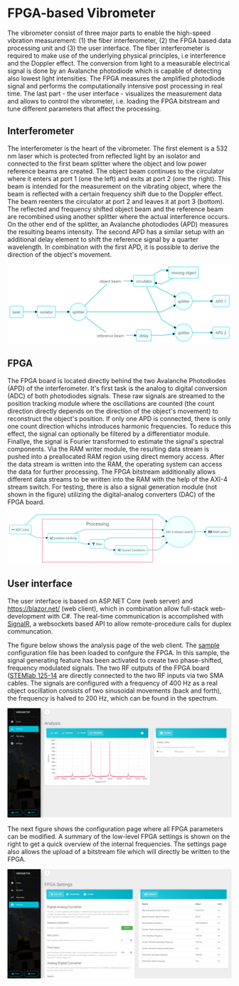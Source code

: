 # FPGA-based Vibrometer

The vibrometer consist of three major parts to enable the high-speed vibration measurement: (1) the fiber interferometer, (2) the FPGA based data processing unit and (3) the user interface. The fiber interferometer is required to make use of the underlying physical principles, i.e interference and the Doppler effect. The conversion from light to a measurable electrical signal is done by an Avalanche photodiode which is capable of detecting also lowest light intensities. The FPGA measures the amplified photodiode signal and performs the computationally intensive post processing in real time. The last part - the user interface - visualizes the measurement data and allows to control the vibrometer, i.e. loading the FPGA bitstream and tune different parameters that affect the processing.

## Interferometer

The interferometer is the heart of the vibrometer. The first element is a 532 nm laser which is protected from reflected light by an isolator and connected to the first beam splitter where the object and low power reference beams are created. The object beam continues to the circulator where it enters at port 1 (one the left) and exits at port 2 (one the right). This beam is intended for the measurement on the vibrating object, where the beam is reflected with a certain frequency shift due to the Doppler effect. The beam reenters the circulator at port 2 and leaves it at port 3 (bottom). The reflected and frequency shifted object beam and the reference beam are recombined using another splitter where the actual interference occurs. On the other end of the splitter, an Avalanche photodiodes (APD) measures the resulting beams intensity. The second APD has a similar setup with an additional delay element to shift the reference signal by a quarter wavelength. In combination with the first APD, it is possible to derive the direction of the object's movement.

![interferometer flow diagram](doc/flow_diagram_interferometer.png)

## FPGA

The FPGA board is located directly behind the two Avalanche Photodiodes (APD) of the interferometer. It's first task is the analog to digital conversion (ADC) of both photodiodes signals. These raw signals are streamed to the position tracking module where the oscillations are counted (the count direction directly depends on the direction of the object's movement) to reconstruct the object's position. If only one APD is connected, there is only one count direction whichs introduces harmonic frequencies. To reduce this effect, the signal can optionally be filtered by a differentiator module. Finallye, the signal is Fourier transformed to estimate the signal's spectral components. Via the RAM writer module, the resulting data stream is pushed into a preallocated RAM region using direct memory access. After the data stream is written into the RAM, the operating system can access the data for further processing. The FPGA bitstream additionally allows different data streams to be written into the RAM with the help of the AXI-4 stream switch. For testing, there is also a signal generation module (not shown in the figure) utilizing the digital-analog converters (DAC) of the FPGA board.

![FPGA flow diagram](doc/flow_diagram_FPGA.png)

## User interface

The user interface is based on ASP.NET Core (web server) and https://blazor.net/ (web client), which in combination allow full-stack web-development with C#. The real-time communication is accomplished with [SignalR](https://dotnet.microsoft.com/apps/aspnet/real-time), a websockets based API to allow remote-procedure calls for duplex communcation.

The figure below shows the analysis page of the web client. The [sample](sample/sample.vib.json) configuration file has been loaded to confgure the FPGA. In this sample, the signal generating feature has been activated to create two phase-shifted, frequency modulated signals. The two RF outputs of the FPGA board ([STEMlab 125-14](https://www.redpitaya.com/f130/STEMlab-board) are directly connected to the two RF inputs via two SMA cables. The signals are configured with a frequency of 400 Hz as a real object oscillation consists of two sinusoidal movements (back and forth), the frequency is halved to 200 Hz, which can be found in the spectrum.

![User interface (analysis)](doc/UI_analysis.png)

The next figure shows the configuration page where all FPGA parameters can be modified. A summary of the low-level FPGA settings is shown on the right to get a quick overview of the internal frequencies. The settings page also allows the upload of a bitstream file which will directly be written to the FPGA.

![User interface (settings)](doc/UI_settings.png)

